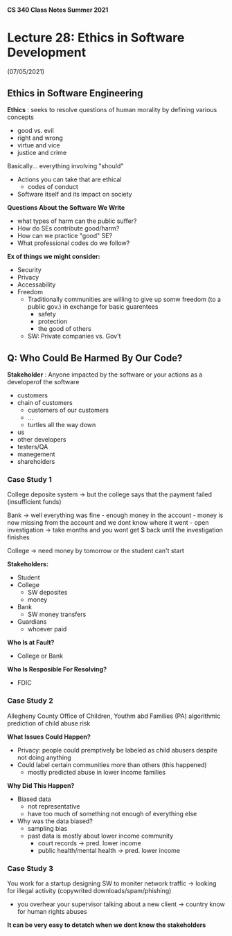#### CS 340 Class Notes Summer 2021
# Lecture 28: Ethics in Software Development  
(07/05/2021)

## Ethics in Software Engineering

**Ethics**
: seeks to resolve questions of human morality by defining various concepts
- good vs. evil
- right and wrong
- virtue and vice
- justice and crime

Basically... everything involving "should"
- Actions you can take that are ethical
    - codes of conduct
- Software itself and its impact on society

**Questions About the Software We Write**
- what types of harm can the public suffer?
- How do SEs contribute good/harm?
- How can we practice "good" SE?
- What professional codes do we follow?

**Ex of things we might consider:**
- Security
- Privacy
- Accessability
- Freedom
    - Traditionally communities are willing to give up somw freedom (to a public gov.) in exchange for basic guarentees
        - safety
        - protection
        - the good of others
    - SW: Private companies vs. Gov't

## Q: Who Could Be Harmed By Our Code?

**Stakeholder**
: Anyone impacted by the software or your actions as a developerof the software
- customers
- chain of customers
    - customers of our customers
    - ...
    - turtles all the way down
- us
- other developers
- testers/QA
- manegement
- shareholders

### Case Study 1

College deposite system -> but the college says that the payment failed (insufficient funds)

Bank -> well everything was fine
    - enough money in the account
    - money is now missing from the account and we dont know where it went
    - open investigation -> take months and you wont get $ back until the investigation finishes

College -> need money by tomorrow or the student can't start

**Stakeholders:**
- Student
- College
    - SW deposites
    - money
- Bank
    - SW money transfers
- Guardians
    - whoever paid

**Who Is at Fault?**
- College or Bank

**Who Is Resposible For Resolving?**
- FDIC

### Case Study 2

Allegheny County Office of Children, Youthm abd Families (PA) algorithmic prediction of child abuse risk

**What Issues Could Happen?**
- Privacy: people could premptively be labeled as child abusers despite not doing anything
- Could label certain communities more than others (this happened)
    - mostly predicted abuse in lower income families

**Why Did This Happen?**
- Biased data
    - not representative
    - have too much of something not enough of everything else
- Why was the data biased?
    - sampling bias
    - past data is mostly about lower income community
        - court records -> pred. lower income
        - public health/mental health -> pred. lower income

### Case Study 3

You work for a startup designing SW to moniter network traffic -> looking for illegal activity (copywrited downloads/spam/phishing)
- you overhear your supervisor talking about a new client -> country know for human rights abuses

**It can be very easy to detatch when we dont know the stakeholders**